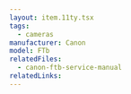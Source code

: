 ```yaml
---
layout: item.11ty.tsx
tags:
  - cameras
manufacturer: Canon
model: FTb
relatedFiles:
  - canon-ftb-service-manual
relatedLinks:
---
```

